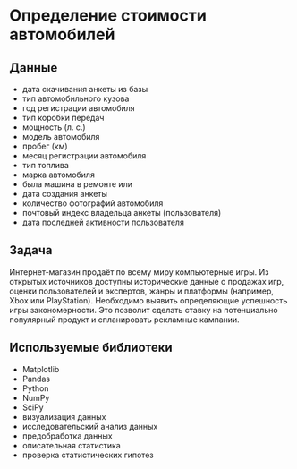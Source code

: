 # Определение стоимости автомобилей
## Данные
- дата скачивания анкеты из базы 
- тип автомобильного кузова 
- год регистрации автомобиля
- тип коробки передач 
- мощность (л. с.) 
- модель автомобиля
- пробег (км) 
- месяц регистрации автомобиля 
- тип топлива 
- марка автомобиля 
- была машина в ремонте или 
- дата создания анкеты
- количество фотографий автомобиля
- почтовый индекс владельца анкеты (пользователя)
- дата последней активности пользователя

## Задача
Интернет-магазин продаёт по всему миру компьютерные игры. Из открытых источников доступны исторические данные о продажах игр, оценки пользователей и экспертов, жанры и платформы (например, Xbox или PlayStation). Необходимо выявить определяющие успешность игры закономерности. Это позволит сделать ставку на потенциально популярный продукт и спланировать рекламные кампании.

## Используемые библиотеки
- Matplotlib
- Pandas
- Python
- NumPy
- SciPy
- визуализация данных
- исследовательский анализ данных
- предобработка данных
- описательная статистика
- проверка статистических гипотез
